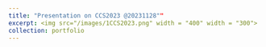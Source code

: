 ```yaml
---
title: "Presentation on CCS2023 @20231128""
excerpt: <img src="/images/1CCS2023.png" width = "400" width = "300">
collection: portfolio
---
```

